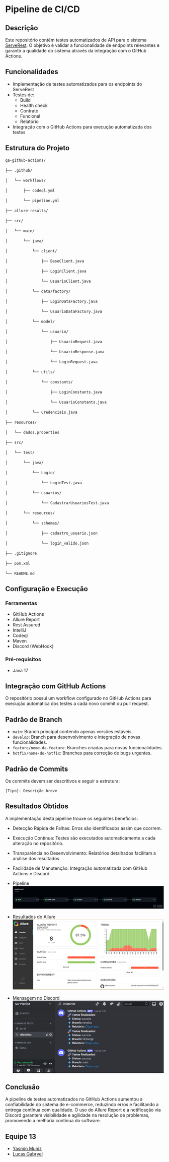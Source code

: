 # Pipeline de CI/CD

## Descrição

Este repositório contém testes automatizados de API para o sistema [ServeRest](https://serverest.dev/#/). O objetivo é validar a funcionalidade de endpoints relevantes e garantir a qualidade do sistema através da integração com o GitHub Actions.



## Funcionalidades

- Implementação de testes automatizados para os endpoints do ServeRest
- Testes de:
  - Build
  - Health check
  - Contrato
  - Funcional
  - Relatório
- Integração com o GitHub Actions para execução automatizada dos testes

## Estrutura do Projeto

```
qa-github-actions/

├── .github/

│   └── workflows/

│       ├── codeql.yml

│       └── pipeline.yml

├── allure-results/

├── src/

│   └── main/

│       └── java/

│           └── client/

│               ├── BaseClient.java

│               ├── LoginClient.java

│               └── UsuarioClient.java

│           └── data/factory/

│               ├── LoginDataFactory.java

│               └── UsuarioDataFactory.java

│           └── model/

│               └── usuario/

│                   ├── UsuarioRequest.java

│                   └── UsuarioResponse.java

│                   └── LoginRequest.java

│           └── utils/

│               └── constants/

│                   ├── LoginConstants.java

│                   └── UsuarioConstants.java

│           └── Credenciais.java 

├── resources/

│   └── dados.properties

├── src/

│   └── test/

│       └── java/

│           └── Login/

│               └── LoginTest.java

│           └── usuarios/

│               └── CadastrarUsuariosTest.java

│       └── resources/

│           └── schemas/

│               ├── cadastro_usuario.json

│               └── login_valido.json

├── .gitignore

├── pom.xml

└── README.md
```

## Configuração e Execução

### Ferramentas
- GitHub Actions
- Allure Report
- Rest Assured
- IntelliJ
- Codeql
- Maven
- Discord (WebHook)

### Pré-requisitos

- Java 17

## Integração com GitHub Actions

O repositório possui um workflow configurado no GitHub Actions para execução automática dos testes a cada novo commit ou pull request.

## Padrão de Branch

- `main`: Branch principal contendo apenas versões estáveis.
- `develop`: Branch para desenvolvimento e integração de novas funcionalidades.
- `feature/nome-da-feature`: Branches criadas para novas funcionalidades.
- `hotfix/nome-do-hotfix`: Branches para correção de bugs urgentes.

## Padrão de Commits

Os commits devem ser descritivos e seguir a estrutura:

```
[Tipo]: Descrição breve
```
## Resultados Obtidos

A implementação desta pipeline trouxe os seguintes benefícios:
  - Detecção Rápida de Falhas: Erros são identificados assim que ocorrem.
  - Execução Contínua: Testes são executados automaticamente a cada alteração no repositório.
  - Transparência no Desenvolvimento: Relatórios detalhados facilitam a análise dos resultados.
  - Facilidade de Manutenção: Integração automatizada com GitHub Actions e Discord.

- Pipeline
  ![Pipeline](./docs/img/pipe.png)

- Resultados do Allure
  ![Allure](./docs/img/allure.png)

- Mensagem no Discord
  ![Discord](./docs/img/discord.png)

## Conclusão

A pipeline de testes automatizados no GitHub Actions aumentou a confiabilidade do sistema de e-commerce, reduzindo erros e facilitando a entrega contínua com qualidade. O uso do Allure Report e a notificação via Discord garantem visibilidade e agilidade na resolução de problemas, promovendo a melhoria contínua do software.

## Equipe 13

- [Yasmin Muniz](https://github.com/Yasmiinmuniz)
- [Lucas Gabryel](https://github.com/lucas-gabryel)
